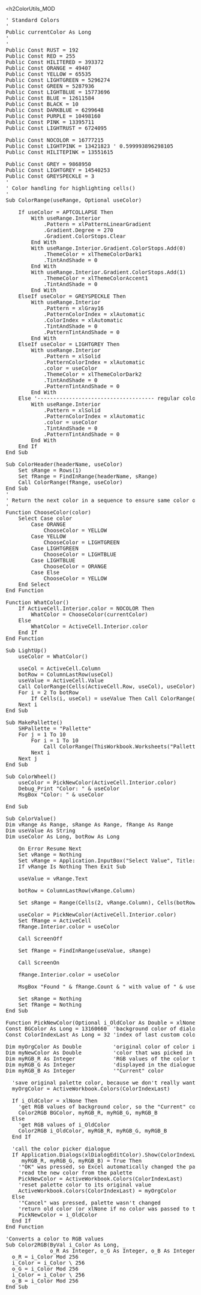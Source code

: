 <h2ColorUtils_MOD</h2>

<pre>
' Standard Colors
'
Public currentColor As Long
'
'
Public Const RUST = 192
Public Const RED = 255
Public Const HILITERED = 393372
Public Const ORANGE = 49407
Public Const YELLOW = 65535
Public Const LIGHTGREEN = 5296274
Public Const GREEN = 5287936
Public Const LIGHTBLUE = 15773696
Public Const BLUE = 12611584
Public Const BLACK = 10
Public Const DARKBLUE = 6299648
Public Const PURPLE = 10498160
Public Const PINK = 13395711
Public Const LIGHTRUST = 6724095

Public Const NOCOLOR = 16777215
Public Const LIGHTPINK = 13421823 ' 0.599993896298105
Public Const HILITEPINK = 13551615

Public Const GREY = 9868950
Public Const LIGHTGREY = 14540253
Public Const GREYSPECKLE = 3
'
' Color handling for highlighting cells()
'
Sub ColorRange(useRange, Optional useColor)

    If useColor = APTCOLLAPSE Then
        With useRange.Interior
            .Pattern = xlPatternLinearGradient
            .Gradient.Degree = 270
            .Gradient.ColorStops.Clear
        End With
        With useRange.Interior.Gradient.ColorStops.Add(0)
            .ThemeColor = xlThemeColorDark1
            .TintAndShade = 0
        End With
        With useRange.Interior.Gradient.ColorStops.Add(1)
            .ThemeColor = xlThemeColorAccent1
            .TintAndShade = 0
        End With
    ElseIf useColor = GREYSPECKLE Then
        With useRange.Interior
            .Pattern = xlGray16
            .PatternColorIndex = xlAutomatic
            .ColorIndex = xlAutomatic
            .TintAndShade = 0
            .PatternTintAndShade = 0
        End With
    ElseIf useColor = LIGHTGREY Then
        With useRange.Interior
            .Pattern = xlSolid
            .PatternColorIndex = xlAutomatic
            .color = useColor
            .ThemeColor = xlThemeColorDark2
            .TintAndShade = 0
            .PatternTintAndShade = 0
        End With
    Else '------------------------------------- regular color
        With useRange.Interior
            .Pattern = xlSolid
            .PatternColorIndex = xlAutomatic
            .color = useColor
            .TintAndShade = 0
            .PatternTintAndShade = 0
        End With
    End If
End Sub

Sub ColorHeader(headerName, useColor)
    Set sRange = Rows(1)
    Set fRange = FindInRange(headerName, sRange)
    Call ColorRange(fRange, useColor)
End Sub
'
' Return the next color in a sequence to ensure same color ot used consecutively
'
Function ChooseColor(color)
    Select Case color
        Case ORANGE
            ChooseColor = YELLOW
        Case YELLOW
            ChooseColor = LIGHTGREEN
        Case LIGHTGREEN
            ChooseColor = LIGHTBLUE
        Case LIGHTBLUE
            ChooseColor = ORANGE
        Case Else
            ChooseColor = YELLOW
    End Select
End Function

Function WhatColor()
    If ActiveCell.Interior.color = NOCOLOR Then
        WhatColor = ChooseColor(currentColor)
    Else
        WhatColor = ActiveCell.Interior.color
    End If
End Function

Sub LightUp()
    useColor = WhatColor()
    
    useCol = ActiveCell.Column
    botRow = ColumnLastRow(useCol)
    useValue = ActiveCell.Value
    Call ColorRange(Cells(ActiveCell.Row, useCol), useColor)
    For i = 2 To botRow
        If Cells(i, useCol) = useValue Then Call ColorRange(Cells(i, useCol), useColor)
    Next i
End Sub

Sub MakePallette()
    SHPallette = "Pallette"
    For j = 1 To 10
        For i = 1 To 10
            Call ColorRange(ThisWorkbook.Worksheets("Pallette").Cells(10 + j, i * j), i * j)
        Next i
    Next j
End Sub

Sub ColorWheel()
    useColor = PickNewColor(ActiveCell.Interior.color)
    Debug_Print "Color: " & useColor
    MsgBox "Color: " & useColor
    
End Sub

Sub ColorValue()
Dim vRange As Range, sRange As Range, fRange As Range
Dim useValue As String
Dim useColor As Long, botRow As Long

    On Error Resume Next
    Set vRange = Nothing
    Set vRange = Application.InputBox("Select Value", Title:="Color Value", Default:=Selection.Address, Type:=8)
    If vRange Is Nothing Then Exit Sub
    
    useValue = vRange.Text
    
    botRow = ColumnLastRow(vRange.Column)
    
    Set sRange = Range(Cells(2, vRange.Column), Cells(botRow, vRange.Column))
    
    useColor = PickNewColor(ActiveCell.Interior.color)
    Set fRange = ActiveCell
    fRange.Interior.color = useColor
    
    Call ScreenOff
    
    Set fRange = FindInRange(useValue, sRange)
    
    Call ScreenOn
    
    fRange.Interior.color = useColor
    
    MsgBox "Found " & fRange.Count & " with value of " & useValue & "."
    
    Set sRange = Nothing
    Set fRange = Nothing
End Sub

Function PickNewColor(Optional i_OldColor As Double = xlNone) As Double
Const BGColor As Long = 13160660  'background color of dialogue
Const ColorIndexLast As Long = 32 'index of last custom color in palette

Dim myOrgColor As Double          'original color of color index 32
Dim myNewColor As Double          'color that was picked in the dialogue
Dim myRGB_R As Integer            'RGB values of the color that will be
Dim myRGB_G As Integer            'displayed in the dialogue as
Dim myRGB_B As Integer            '"Current" color
  
  'save original palette color, because we don't really want to change it
  myOrgColor = ActiveWorkbook.Colors(ColorIndexLast)
  
  If i_OldColor = xlNone Then
    'get RGB values of background color, so the "Current" color looks empty
    Color2RGB BGColor, myRGB_R, myRGB_G, myRGB_B
  Else
    'get RGB values of i_OldColor
    Color2RGB i_OldColor, myRGB_R, myRGB_G, myRGB_B
  End If
  
  'call the color picker dialogue
  If Application.Dialogs(xlDialogEditColor).Show(ColorIndexLast, _
     myRGB_R, myRGB_G, myRGB_B) = True Then
    '"OK" was pressed, so Excel automatically changed the palette
    'read the new color from the palette
    PickNewColor = ActiveWorkbook.Colors(ColorIndexLast)
    'reset palette color to its original value
    ActiveWorkbook.Colors(ColorIndexLast) = myOrgColor
  Else
    '"Cancel" was pressed, palette wasn't changed
    'return old color (or xlNone if no color was passed to the function)
    PickNewColor = i_OldColor
  End If
End Function

'Converts a color to RGB values
Sub Color2RGB(ByVal i_Color As Long, _
              o_R As Integer, o_G As Integer, o_B As Integer)
  o_R = i_Color Mod 256
  i_Color = i_Color \ 256
  o_G = i_Color Mod 256
  i_Color = i_Color \ 256
  o_B = i_Color Mod 256
End Sub
</pre>
